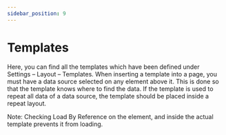 ```yaml
---
sidebar_position: 9
---
```

# Templates

Here, you can find all the templates which have been defined under Settings – Layout – Templates. When inserting a template into a page, you must have a data source selected on any element above it. This is done so that the template knows where to find the data. If the template is used to repeat all data of a data source, the template should be placed inside a repeat layout.

Note: Checking Load By Reference on the element, and inside the actual template prevents it from loading.
